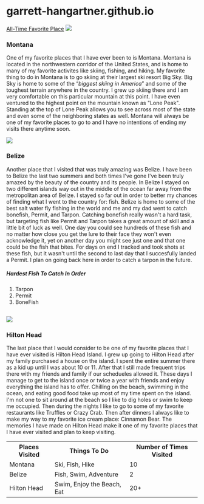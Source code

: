 # garrett-hangartner.github.io
<html>
  <STYLE type= "text/css">
<H1>Favorite Places I Have Visited</h1> 
    h1 {color:green;}
  </head>
  </STYLE>
  <a href="#my_anchor">All-Time Favorite Place</a>
  <img src="https://www.maxpixel.net/static/photo/2x/Montana-Park-Glacier-National-Usa-America-2206963.jpg">
  <body>
    <head>
      <H3>Montana</h3>
    </head>
  <p>One of my favorite places that I have ever been to is Montana.  Montana is located in the northwestern corridor of the United States, and is home to many of my favorite activites like skiing, fishing, and hiking.  My favorite thing to do in Montana is to go skiing at their largest ski resort Big Sky.  Big Sky is home to some of the <q><em>biggest skiing in America</em></q> and some of the toughest terrain anywhere in the country.  I grew up skiing there and I am very comfortable on this particular mountain at this point.  I have even ventured to the highest point on the mountain known as "Lone Peak".  Standing at the top of Lone Peak allows you to see across most of the state and even some of the neighboring states as well.  Montana will always be one of my favorite places to go to and I have no intentions of ending my visits there anytime soon.</p>
  <img src="https://upload.wikimedia.org/wikipedia/commons/6/61/Great_Blue_Hole.jpg">
    <head>
      <H3>Belize</h3>
    </head>
    <p>Another place that I visited that was truly amazing was Belize.  I have been to Belize the last two summers and both times I've gone I've been truly amazed by the beauty of the country and its people.  In Belize I stayed on two different islands way out in the middle of the ocean far away from the metropolitan area of Belize.  I stayed so far out in order to better my chances of finding what I went to the country for: fish.  Belize is home to some of the best salt water fly fishing in the world and me and my dad went to catch bonefish, Permit, and Tarpon.  Catching bonefish really wasn't a hard task, but targeting fish like Permit and Tarpon takes a great amount of skill and a little bit of luck as well.  One day you could see hundreds of these fish and no matter how close you get the lure to their face they won't even acknowledge it, yet on another day you might see just one and that one could be the fish that bites.  For days on end I tracked and took shots at these fish, but it wasn't until the second to last day that I succesfully landed a Permit.  I plan on going back here in order to catch a tarpon in the future.</p>
    <head>
      <H5>Hardest Fish To Catch In Order</h5>
    </head>
    <OL>
      <LI>Tarpon</LI>
      <LI>Permit</LI>
      <LI>BoneFish</LI>
    </OL>
  <h2 id="my_anchor"></h2>
  <img src="https://upload.wikimedia.org/wikipedia/commons/a/a4/Harbour_Town_July_2007.jpg">
    <head>
      <H3>Hilton Head</h3>
    </head>
    <p>The last place that I would consider to be one of my favorite places that I have ever visited is Hilton Head Island.  I grew up going to Hilton Head after my family purchased a house on the island.  I spent the entire summer there as a kid up until I was about 10 or 11.  After that I still made frequent trips there with my friends and family if our schedueles allowed it.  These days I manage to get to the island once or twice a year with friends and enjoy everything the island has to offer.  Chilling on the beach, swimming in the ocean, and eating good food take up most of my time spent on the island.  I'm not one to sit around at the beach so I like to dig holes or swim to keep me occupied.  Then during the nights I like to go to some of my favorite restaurants like Truffles or Crazy Crab.  Then after dinners I always like to make my way to my favorite ice cream place: Cinnamon Bear.  The memories I have made on Hilton Head make it one of my favorite places that I have ever visited and plan to keep visiting.</p>
 <table style="width:100%">
  <tr>
    <th>Places Visited</th>
    <th>Things To Do</th> 
    <th>Number of Times Visited</th>
  </tr>
  <tr>
    <td>Montana</td>
    <td>Ski, Fish, Hike</td> 
    <td>10</td>
  </tr>
  <tr>
    <td>Belize</td>
    <td>Fish, Swim, Adventure</td> 
    <td>2</td>
  </tr>
   <tr>
  <td>Hilton Head</td>
  <td>Swim, Enjoy the Beach, Eat</td>
  <td>20+</td>
  </tr>
</table>
  </body>
